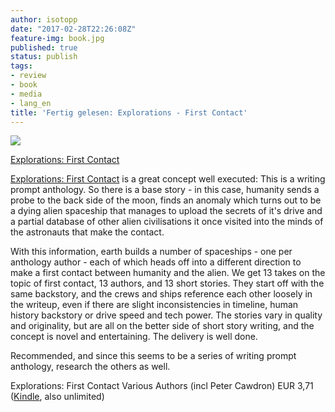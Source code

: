```yaml
---
author: isotopp
date: "2017-02-28T22:26:08Z"
feature-img: book.jpg
published: true
status: publish
tags:
- review
- book
- media
- lang_en
title: 'Fertig gelesen: Explorations - First Contact'
---
```

[![](https://blog.koehntopp.info/uploads/2017/02/Screen-Shot-2017-02-28-at-22.19.32.png)](https://www.amazon.de/Explorations-Contact-English-Isaac-Hooke-ebook/dp/B01NCUWEF8)

[Explorations: First Contact](https://www.amazon.de/Explorations-Contact-English-Isaac-Hooke-ebook/dp/B01NCUWEF8)

[Explorations: First Contact](https://www.amazon.de/Explorations-Contact-English-Isaac-Hooke-ebook/dp/B01NCUWEF8)
is a great concept well executed: This is a writing prompt anthology. So
there is a base story - in this case, humanity sends a probe to the back
side of the moon, finds an anomaly which turns out to be a dying alien
spaceship that manages to upload the secrets of it's drive and a partial
database of other alien civilisations it once visited into the minds of the
astronauts that make the contact.

With this information, earth builds a number of spaceships - one per
anthology author - each of which heads off into a different direction to
make a first contact between humanity and the alien. We get 13 takes on the
topic of first contact, 13 authors, and 13 short stories. They start off
with the same backstory, and the crews and ships reference each other
loosely in the writeup, even if there are slight inconsistencies in
timeline, human history backstory or drive speed and tech power. The stories
vary in quality and originality, but are all on the better side of short
story writing, and the concept is novel and entertaining. The delivery is
well done.

Recommended, and since this seems to be a series of writing prompt
anthology, research the others as well.

Explorations: First Contact Various Authors (incl Peter Cawdron) EUR 3,71
([Kindle](https://www.amazon.de/Explorations-Contact-English-Isaac-Hooke-ebook/dp/B01NCUWEF8),
also unlimited)
